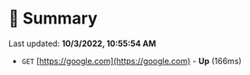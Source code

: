# 📖 Summary
Last updated: **10/3/2022, 10:55:54 AM**

- `GET` [https://google.com](https://google.com) - **Up** (166ms)
